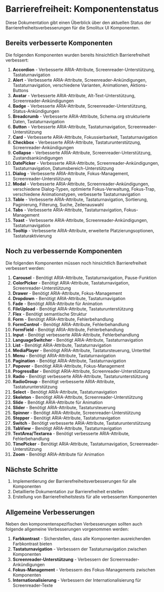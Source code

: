 # Barrierefreiheit: Komponentenstatus

Diese Dokumentation gibt einen Überblick über den aktuellen Status der Barrierefreiheitsverbesserungen für die Smolitux UI Komponenten.

## Bereits verbesserte Komponenten

Die folgenden Komponenten wurden bereits hinsichtlich Barrierefreiheit verbessert:

1. **Accordion** - Verbesserte ARIA-Attribute, Screenreader-Unterstützung, Tastaturnavigation
2. **Alert** - Verbesserte ARIA-Attribute, Screenreader-Ankündigungen, Tastaturnavigation, verschiedene Varianten, Animationen, Aktions-Buttons
3. **Avatar** - Verbesserte ARIA-Attribute, Alt-Text-Unterstützung, Screenreader-Ankündigungen
4. **Badge** - Verbesserte ARIA-Attribute, Screenreader-Unterstützung, Status-Ankündigungen
5. **Breadcrumb** - Verbesserte ARIA-Attribute, Schema.org strukturierte Daten, Tastaturnavigation
6. **Button** - Verbesserte ARIA-Attribute, Tastaturnavigation, Screenreader-Unterstützung
7. **Card** - Verbesserte ARIA-Attribute, Fokussierbarkeit, Tastaturnavigation
8. **Checkbox** - Verbesserte ARIA-Attribute, Tastaturunterstützung, Screenreader-Ankündigungen
9. **Collapse** - Verbesserte ARIA-Attribute, Screenreader-Unterstützung, Zustandsankündigungen
10. **DatePicker** - Verbesserte ARIA-Attribute, Screenreader-Ankündigungen, Tastaturnavigation, Datumsbereich-Unterstützung
11. **Dialog** - Verbesserte ARIA-Attribute, Fokus-Management, Screenreader-Unterstützung
12. **Modal** - Verbesserte ARIA-Attribute, Screenreader-Ankündigungen, verschiedene Dialog-Typen, optimierte Fokus-Verwaltung, Fokus-Trap, verschiedene Animationstypen, verbesserte Tastaturnavigation
13. **Table** - Verbesserte ARIA-Attribute, Tastaturnavigation, Sortierung, Paginierung, Filterung, Suche, Zeilenauswahl
14. **Tabs** - Verbesserte ARIA-Attribute, Tastaturnavigation, Fokus-Management
15. **Toast** - Verbesserte ARIA-Attribute, Screenreader-Ankündigungen, Tastaturnavigation
16. **Tooltip** - Verbesserte ARIA-Attribute, erweiterte Platzierungsoptionen, Tastaturaktivierung

## Noch zu verbessernde Komponenten

Die folgenden Komponenten müssen noch hinsichtlich Barrierefreiheit verbessert werden:

1. **Carousel** - Benötigt ARIA-Attribute, Tastaturnavigation, Pause-Funktion
2. **ColorPicker** - Benötigt ARIA-Attribute, Tastaturnavigation, Screenreader-Unterstützung
3. **Drawer** - Benötigt ARIA-Attribute, Fokus-Management
4. **Dropdown** - Benötigt ARIA-Attribute, Tastaturnavigation
5. **Fade** - Benötigt ARIA-Attribute für Animation
6. **FileUpload** - Benötigt ARIA-Attribute, Tastaturunterstützung
7. **Flex** - Benötigt semantische Struktur
8. **Form** - Benötigt ARIA-Attribute, Fehlerbehandlung
9. **FormControl** - Benötigt ARIA-Attribute, Fehlerbehandlung
10. **FormField** - Benötigt ARIA-Attribute, Fehlerbehandlung
11. **Input** - Benötigt verbesserte ARIA-Attribute, Fehlerbehandlung
12. **LanguageSwitcher** - Benötigt ARIA-Attribute, Tastaturnavigation
13. **List** - Benötigt ARIA-Attribute, Tastaturnavigation
14. **MediaPlayer** - Benötigt ARIA-Attribute, Tastatursteuerung, Untertitel
15. **Menu** - Benötigt ARIA-Attribute, Tastaturnavigation
16. **Pagination** - Benötigt ARIA-Attribute, Tastaturnavigation
17. **Popover** - Benötigt ARIA-Attribute, Fokus-Management
18. **ProgressBar** - Benötigt ARIA-Attribute, Screenreader-Unterstützung
19. **Radio** - Benötigt verbesserte ARIA-Attribute, Tastaturunterstützung
20. **RadioGroup** - Benötigt verbesserte ARIA-Attribute, Tastaturunterstützung
21. **Select** - Benötigt ARIA-Attribute, Tastaturnavigation
22. **Skeleton** - Benötigt ARIA-Attribute, Screenreader-Unterstützung
23. **Slide** - Benötigt ARIA-Attribute für Animation
24. **Slider** - Benötigt ARIA-Attribute, Tastatursteuerung
25. **Spinner** - Benötigt ARIA-Attribute, Screenreader-Unterstützung
26. **Stepper** - Benötigt ARIA-Attribute, Tastaturnavigation
27. **Switch** - Benötigt verbesserte ARIA-Attribute, Tastaturunterstützung
28. **TabView** - Benötigt ARIA-Attribute, Tastaturnavigation
29. **TextArea/Textarea** - Benötigt verbesserte ARIA-Attribute, Fehlerbehandlung
30. **TimePicker** - Benötigt ARIA-Attribute, Tastaturnavigation, Screenreader-Unterstützung
31. **Zoom** - Benötigt ARIA-Attribute für Animation

## Nächste Schritte

1. Implementierung der Barrierefreiheitsverbesserungen für alle Komponenten 
2. Detaillierte Dokumentation zur Barrierefreiheit erstellen
3. Erstellung von Barrierefreiheitstests für alle verbesserten Komponenten

## Allgemeine Verbesserungen

Neben den komponentenspezifischen Verbesserungen sollten auch folgende allgemeine Verbesserungen vorgenommen werden:

1. **Farbkontrast** - Sicherstellen, dass alle Komponenten ausreichenden Farbkontrast bieten
2. **Tastaturnavigation** - Verbessern der Tastaturnavigation zwischen Komponenten
3. **Screenreader-Unterstützung** - Verbessern der Screenreader-Ankündigungen
4. **Fokus-Management** - Verbessern des Fokus-Managements zwischen Komponenten
5. **Internationalisierung** - Verbessern der Internationalisierung für Screenreader-Texte